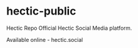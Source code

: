 # hectic-public
Hectic Repo Official
Hectic Social Media platform.

Available online - hectic.social
